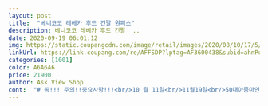 ```yaml
---
layout: post 
title:  "베니코코 레베카 후드 긴팔 원피스" 
description: 베니코코 레베카 후드 긴팔  ..
date: 2020-09-19 06:01:12 
img: https://static.coupangcdn.com/image/retail/images/2020/08/10/17/5/bb273d26-9842-4fa9-91e8-0deef558af34.jpg 
linkUrl: https://link.coupang.com/re/AFFSDP?lptag=AF3600438&subid=ahnPublicAsk&pageKey=1235733049&itemId=2230303069&vendorItemId=3479117907&traceid=V0-113-cadfffa107734207 
categories: [1001] 
color: A6A6A6 
price: 21900 
author: Ask View Shop 
cont:  "# 꼭!!! 주의!!중요사항!!!<br/>10 뭘 11일<br/>11월19일<br/>50대아줌마인데... <br/><br/>55사이즈이신분들한테는 클수도 있지만 박시한거좋아하시는분이 좋겠구요<br/>66부터 88까지 좋구요 99도 살짝 여유있게 입으실수 있을거같네요<br/>99도 입으려면입겠죠^^<br/>ㅋㅋ이말 듣고 그아주머니께  가까이 갈수없었네요<br/>ㅋㅋ제가 이런말 들을 나이는 아니거든요<br/>가격도 작년보다 이천원 내려서 착하게 구입했어요<br/>가성비 좋은 이상품 이제는 적극 추천할께요<br/>가성비좋은 이옷은 추천하고 싶어지는 옷이네요<br/>가을옷으로 지금 입기 딱 좋은 잠깐입을 수있는  두께네요<br/>겨울 두해나 입어보고 세탁해보고<br/>겨울상품과 똑같은 디자인 .<br/>색상이고<br/>겨울엔 기모원피스에  롱패딩점퍼나  롱패딩조끼면 끝!!<br/>겨울용 따땃 합니다<br/>겨울용보다  가격이 낮음<br/>겨울용상품으로 기모가 얇게  들어간 블랙과 이색상 두개 주문해서 사용해봤었구요<br/>겨울용은 냄새가없이 깔끔해서 바로 입을 수 있었는데<br/>계절바뀌는 간절기때입기좋은 두께<br/>구입가 18,900원<br/>구입해서  몇일 옷걸이에 걸어 놓았더니 냄새는 싹 날아가서  세탁않하고  오늘 처믐 원피스입고 아침일찍 아이 학교에 내려주고  농수산시장  꽃게사러 갔다왔어요<br/>그래도  옷먼지 한번 털고  롤로 한번 훑어주는 센스<br/>그래도 전 망에 넣어 울세제 울코스로 세탁해서  섬유세제 좋은 향기나게해서 입으려구요<br/>그러니  크게 차이는 않나지만 몸무게 50kg과 80kg은  총기장  차이가  좀 나니까 참고하세요<br/>그런데 오늘  이 원피스입고 한분만 그러셨음  그냥 듣기좋은 말씀이네 했는데  세분한테 그런말들으니<br/>근데 겨울용 다른색은 제작않되나봐요ㅜ<br/>기모 3개 얇은소재 1개  합이 총 4개구매했네요<br/>기모가있는건  두께가 살짝있다보니 힘이 있어서 바람불어도 배가 좀 커버가 되는데 요건 촤르르 떨어지는 얇은 스타일이라 바람불면 배가 적나라하게 드러나겠어요ㅎ<br/>기모는  얇지만 둔하지않게 활동성좋으면서 따땃해 가을 ㆍ겨울에<br/>기모원피스 하나만 입고 나가도 아직은 춥지않아요<br/>기분좋은 맨트이지만 부담시렵기도하는 아가씨란 단어<br/>길이는  종아리 반정도  오네요<br/>깔별로  없을땐 똑같은 상품 두벌씩 구매해두는 습성이 있어서요  가격적으로 부담이 없기때문에.<br/>.<br/><br/>날씬하면 날씬한데로 박시한스타일로 날씬하게 입을 수있죠<br/>날씬하신분들도  이쁘게 입으실수있을거같아요<br/>날씬한분은  날씬한데로<br/>냄새    ×<br/>너무 편해서  다른옷  입지도않고 모셔두고  블랙과 블루를 번갈아가며 입고있어요<br/>눈으로 보여지는 느낌이  겨울용이 더 고급스러 보이고 이쁘긴 하네요<br/>다른색으로도 겨울용  입고시프당<br/>다른옷 입고  수산시장갈땐  못들었던말들이네요 ^^<br/>다섯번째  주문입니다<br/>동안소리는 오랜동안 쭉듣고살아 왔었지만<br/>두께만 다르네요<br/>뒤틀림   ×<br/>디자인 촌스럽지않고 그렇다고 너무 튀지않으면서 멋내기 좋구요<br/>또 한 아주머니는  제가 연포탕할거라 산낚지 주세요하니<br/>똑같은 색상이지만  편하게 막 입을 수 있던 좋아했던 제품이라  얇은거 나왔기에 또 구매했어요<br/>롱가디건ㆍ롱패딩점퍼ㆍ패딩베스트등등  잘 어울려요<br/>먼저 구매한거 세탁도해보고 입어보고 좋으니 또 구매한거지만요<br/>먼저 구입한 블루기모도 아직  멀쩡하지만  혹시나싶어서 이상품 단종될까바 불안해서 미리 구매해두었습니다<br/>몇번입고  세탁해서 넣어두고  먼저 구입한 같은 옷 살짝 얇은기모 겨울용으로  꺼내입었어요  블랙으로.<br/>.<br/>먼저 입었네요^^<br/>물빠짐  ×<br/>바느질 잘되어있고<br/>바람이 않불면좋은데  가을엔 바람이 부니까.<br/>.<br/><br/>반듯하게 배송되어져왔어요<br/>반듯하게 빠른배송으로 배송되어져왔어요<br/>배나온 저한테 사이즈도 좋아서 커버도되고 날씬해보이고<br/>배송도 엄청 빨리와서  너무 좋아요<br/>보송하니  따땃해요<br/>보풀   ×<br/>블랙기모 두벌 (물빠짐거의없고 생각보다 먼지않붙음)<br/>블랙이라 처음엔 물빠짐이 있으니  단독세탁 하시는게 안전하고 좋아요<br/>블루기모 두벌<br/>사이즈는 88까지 날씬하게 이쁘구요<br/>사이즈도 좋구 활동성편하고 외출복으로도 손색없고<br/>사이즈커서 활동성편함<br/>사이즈크다고 뚱뚱해보이는스타일아니고 날씬해보이면서 후드가있어서 귀여운스타일<br/>살이 많이  찐 이후로는 제모습이 혐오감스럽고 지금현재도 그러하구  동안잊고산지 몇년됐는데.<br/>.<br/><br/>살좀있으신분 정말 편하게 입으실수있으세요<br/>살찐분은 살찐데로 날씬하고 편하게 입을수있는<br/>색상이 좀 더 다양하게 나왔으면 좋겠네요<br/>세상편하죠<br/>세상편해요 옷코디하려고 머리않써도 되고  한번에  쏙입고  조끼나  아니면 롱가디건 딱 걸치면 최고!!<br/>세탁 후 변형ㆍ줄어듬 없음<br/>세탁기 막 돌려도<br/>세탁기에 세탁할땐 예쁘게접어 세탁망에 .<br/>.<br/><br/>세탁망에 넣어 세탁했어요<br/>세탁않하고 바로 입어도 될거같아요<br/>세탁은 해봐야하기때문에 차후에 또 후기남길께요<br/>세탁해도 뒤틀림이나 축소되는거없어요<br/>소재가  싼티않나고 허접해보이지않고 깔끔하고 단정해보여서요<br/>속안에 슬립이나  속옷입고 있어야겠어요<br/>수산시장 아주머니께서  저멀리서<br/>신경쓰지않고  소소한 외출복으로 입기 너무 편하고 좋아요<br/>신발은 운동화나 어그부츠<br/>아,!! 몸무게에 따라서 길이가 또 달라져요<br/>아가씨뭐 살건데???이리와요<br/>아주 세상편하고  좋아요<br/>안에 얇은 기모만 없다고 생각하심되요<br/>약간 쌀쌀할때 입기좋은 너무 얇지않은  두께<br/>얇은 기모라서 좋구 얇은기모라고 보온성없지 않고 ㅍ<br/>얇은 봄ㆍ가을상품 블루 하나<br/>얇은건 봄ㆍ가을 간절기때  지금 딱 입기 좋은 두께감 이예요  요즘 제가 계속 입고있담니다<br/>어두운옷끼리 모아서 세탁기돌리세요<br/>여름엔 안녕<br/>여름용으론 뭐 없을까??<br/>예를 들어 키가  똑같이 164 이라도 몸무게 70.<br/>80kg<br/>예쁜베이지색상도  부탁드려요<br/>오늘 이 원피스입고 나간 덕에  어려보였나.<br/>.<br/><br/>오늘받은상품은 블루기모하나 더 주문했구요<br/>왜냐하면 ㅋㅋ멀리서 보기엔 스타일이 아가씨삘이지만 가까이가면 뽀롱나니까<br/>외출복으로도 손색없어요<br/>요건 세탁을 해서 입어야될정도의 냄새네요<br/>요즘 살이 더쪄서 88사이즈 입는데도 여유많아요<br/>요즘 요 블랙만 입고 다니고있어요<br/>요즘은  운동화에 입고 다녀요<br/>원피스가 영해보이긴 영해보임을 시장에가서 직접 체험하고 왔네요<br/>월래 맘에 드는 옷은 깔별로 구매하고<br/>월래 맘에 들고 좋으면 꼭 깔별로 구매하고 한개씩 더 구매하는 습괸이 있어요<br/>월래도착일이 다음 주 화욜인 인데 5일 더 일찍배송된거죠^^ 감사합니다<br/>이런것도 직접해서 먹을 줄 알아요 어마 아가씨가 기특하네<br/>이렇게 격식없는장소  외출용으로도  운동화든 스포츠슬리퍼신고 입어도 스타일좋아요<br/>이렇게 다르면 치마길이가  조금씩  차이가나죠<br/>이번 앏은 제품은  편하고 막입기에 좋지만<br/>이번거는 냄새가 않나는거  먼지가 덜 하다는거<br/>이번상품은 살짝 냄새가있구 옷먼지가 좀 있었어요<br/>이전 상품과 새상품  비교샷 올렸어요<br/>임신하신분도 예쁘게 입을수있겠구요<br/>작년 겨울에 구입하고 일년만에 또 재구매<br/>작년거와 똑같은 디자인ㆍ소재ㆍ사이즈 이구요<br/>작년것도 최근에  몇번입어서 새거인데  또 다시 똑같은 블랙으로 구매 한 이유는 하나는 조심하지않고 막 입으려구요 블랙이다보니 조심스러워지는건 사실이라 신경않쓰고 막입고싶어지더라구요<br/>장점밖에 없는 제품이라  작구 구입하게되는데<br/>제가 냄새에 민감해서... <br/><br/>제키 164cm기준으로.<br/>.<br/><br/>좀 더 깔끔하게 좋아졌어요<br/>좀 더 따땃해지면 원피스하나만입으면되구요<br/>줄어듦   ×<br/>집근처 나갈땐  원피스 하나만 입고 잠깐 나갔다와도 추운거모르겠어요<br/>처음 구매할때 집안에서나 집근처에 다니며 편하게 막입고자 구매한건데 외출복으로 입고 다니드라구요<br/>촉감부드러움<br/>키164기준으로 종아리 반까지 와요<br/>키164인 제 키에  종아리 반까지의 길이구<br/>포근한 느낌이 실루엣에서도 느껴져요<br/>프리사이즈라 편하게 55부터 88까지 99까지도 입을 수 있을거같아요<br/>한번에 휙입고 아우터만 걸치면 되니까<br/>항상 컬러가 다양하지않아 아쉬운제품입니다<br/>혹시 줄어들지도 모르니  꼭 울세제용으로.<br/>.<br/><br/>확실히 기모와 얇은거랑은 느낌이 달라요<br/>후드부분만 이중으로 천이 덧대여있어요<br/>" 
---
```

